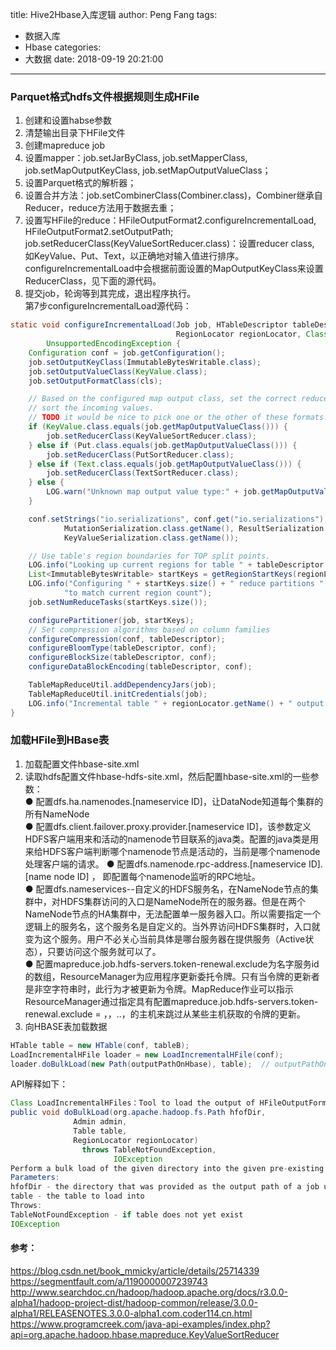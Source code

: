 title: Hive2Hbase入库逻辑
author: Peng Fang
tags:
  - 数据入库
  - Hbase
categories:
  - 大数据
date: 2018-09-19 20:21:00
---
### Parquet格式hdfs文件根据规则生成HFile
1. 创建和设置habse参数
2. 清楚输出目录下HFile文件
3. 创建mapreduce job
4. 设置mapper：job.setJarByClass, job.setMapperClass, job.setMapOutputKeyClass, job.setMapOutputValueClass；
5. 设置Parquet格式的解析器；
6. 设置合并方法：job.setCombinerClass(Combiner.class)，Combiner继承自Reducer，reduce方法用于数据去重；
7. 设置写HFile的reduce：HFileOutputFormat2.configureIncrementalLoad, HFileOutputFormat2.setOutputPath; job.setReducerClass(KeyValueSortReducer.class)：设置reducer class, 如KeyValue、Put、Text，以正确地对输入值进行排序。configureIncrementalLoad中会根据前面设置的MapOutputKeyClass来设置ReducerClass，见下面的源代码。
8. 提交job，轮询等到其完成，退出程序执行。   
第7步configureIncrementalLoad源代码：   
``` java
static void configureIncrementalLoad(Job job, HTableDescriptor tableDescriptor,
                                     RegionLocator regionLocator, Class<? extends OutputFormat<?, ?>> cls) throws IOException,
        UnsupportedEncodingException {
    Configuration conf = job.getConfiguration();
    job.setOutputKeyClass(ImmutableBytesWritable.class);
    job.setOutputValueClass(KeyValue.class);
    job.setOutputFormatClass(cls);

    // Based on the configured map output class, set the correct reducer to properly
    // sort the incoming values.
    // TODO it would be nice to pick one or the other of these formats.
    if (KeyValue.class.equals(job.getMapOutputValueClass())) {
        job.setReducerClass(KeyValueSortReducer.class);
    } else if (Put.class.equals(job.getMapOutputValueClass())) {
        job.setReducerClass(PutSortReducer.class);
    } else if (Text.class.equals(job.getMapOutputValueClass())) {
        job.setReducerClass(TextSortReducer.class);
    } else {
        LOG.warn("Unknown map output value type:" + job.getMapOutputValueClass());
    }

    conf.setStrings("io.serializations", conf.get("io.serializations"),
            MutationSerialization.class.getName(), ResultSerialization.class.getName(),
            KeyValueSerialization.class.getName());

    // Use table's region boundaries for TOP split points.
    LOG.info("Looking up current regions for table " + tableDescriptor.getTableName());
    List<ImmutableBytesWritable> startKeys = getRegionStartKeys(regionLocator);
    LOG.info("Configuring " + startKeys.size() + " reduce partitions " +
            "to match current region count");
    job.setNumReduceTasks(startKeys.size());

    configurePartitioner(job, startKeys);
    // Set compression algorithms based on column families
    configureCompression(conf, tableDescriptor);
    configureBloomType(tableDescriptor, conf);
    configureBlockSize(tableDescriptor, conf);
    configureDataBlockEncoding(tableDescriptor, conf);

    TableMapReduceUtil.addDependencyJars(job);
    TableMapReduceUtil.initCredentials(job);
    LOG.info("Incremental table " + regionLocator.getName() + " output configured.");
}
```

### 加载HFile到HBase表
1. 加载配置文件hbase-site.xml
2. 读取hdfs配置文件hbase-hdfs-site.xml，然后配置hbase-site.xml的一些参数：   
  ● 配置dfs.ha.namenodes.[nameservice ID]，让DataNode知道每个集群的所有NameNode   
  ● 配置dfs.client.failover.proxy.provider.[nameservice    ID]，该参数定义HDFS客户端用来和活动的namenode节目联系的java类。配置的java类是用来给HDFS客户端判断哪个namenode节点是活动的，当前是哪个namenode处理客户端的请求。
  ● 配置dfs.namenode.rpc-address.[nameservice ID].[name node ID] ， 即配置每个namenode监听的RPC地址。   
  ● 配置dfs.nameservices--自定义的HDFS服务名，在NameNode节点的集群中，对HDFS集群访问的入口是NameNode所在的服务器。但是在两个NameNode节点的HA集群中，无法配置单一服务器入口。所以需要指定一个逻辑上的服务名，这个服务名是自定义的。当外界访问HDFS集群时，入口就变为这个服务。用户不必关心当前具体是哪台服务器在提供服务（Active状态），只要访问这个服务就可以了。   
  ● 配置mapreduce.job.hdfs-servers.token-renewal.exclude为名字服务id的数组，ResourceManager为应用程序更新委托令牌。只有当令牌的更新者是非空字符串时，此行为才被更新为令牌。MapReduce作业可以指示ResourceManager通过指定具有配置mapreduce.job.hdfs-servers.token-renewal.exclude = <host1>，<host2>，..，<hostN>的主机来跳过从某些主机获取的令牌的更新。   
3. 向HBASE表加载数据
``` java
HTable table = new HTable(conf, tableB);
LoadIncrementalHFile loader = new LoadIncrementalHFile(conf);
loader.doBulkLoad(new Path(outputPathOnHbase), table);  // outputPathOnHbase是HBASE的hdfs上HFile的路径
```
API解释如下：
``` java
Class LoadIncrementalHFiles：Tool to load the output of HFileOutputFormat into an existing table.
public void doBulkLoad(org.apache.hadoop.fs.Path hfofDir,
              Admin admin,
              Table table,
              RegionLocator regionLocator)
                throws TableNotFoundException,
                       IOException
Perform a bulk load of the given directory into the given pre-existing table. This method is not threadsafe.
Parameters:
hfofDir - the directory that was provided as the output path of a job using HFileOutputFormat
table - the table to load into
Throws:
TableNotFoundException - if table does not yet exist
IOException
```

#### 参考：
https://blog.csdn.net/book_mmicky/article/details/25714339
https://segmentfault.com/a/1190000007239743
http://www.searchdoc.cn/hadoop/hadoop.apache.org/docs/r3.0.0-alpha1/hadoop-project-dist/hadoop-common/release/3.0.0-alpha1/RELEASENOTES.3.0.0-alpha1.com.coder114.cn.html
https://www.programcreek.com/java-api-examples/index.php?api=org.apache.hadoop.hbase.mapreduce.KeyValueSortReducer

